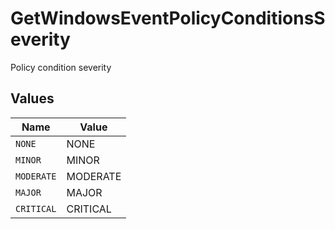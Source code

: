 # GetWindowsEventPolicyConditionsSeverity

Policy condition severity


## Values

| Name       | Value      |
| ---------- | ---------- |
| `NONE`     | NONE       |
| `MINOR`    | MINOR      |
| `MODERATE` | MODERATE   |
| `MAJOR`    | MAJOR      |
| `CRITICAL` | CRITICAL   |